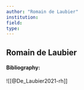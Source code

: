 ```yaml
---
author: "Romain de Laubier"
institution:
field:
type:
---
```


## Romain de Laubier
#### Bibliography:

![[@De_Laubier2021-rh]]